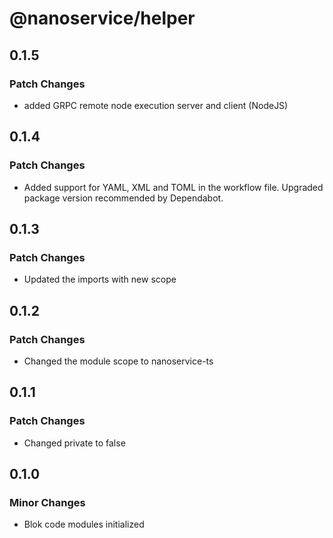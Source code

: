 # @nanoservice/helper

## 0.1.5

### Patch Changes

- added GRPC remote node execution server and client (NodeJS)

## 0.1.4

### Patch Changes

- Added support for YAML, XML and TOML in the workflow file. Upgraded package version recommended by Dependabot.

## 0.1.3

### Patch Changes

- Updated the imports with new scope

## 0.1.2

### Patch Changes

- Changed the module scope to nanoservice-ts

## 0.1.1

### Patch Changes

- Changed private to false

## 0.1.0

### Minor Changes

- Blok code modules initialized
